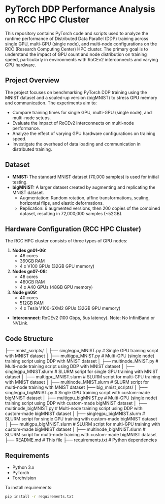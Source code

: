 # PyTorch DDP Performance Analysis on RCC HPC Cluster

This repository contains PyTorch code and scripts used to analyze the runtime performance of Distributed Data Parallel (DDP) training across single GPU, multi-GPU (single node), and multi-node configurations on the RCC (Research Computing Center) HPC cluster. The primary goal is to understand the impact of GPU count and node distribution on training speed, particularly in environments with RoCEv2 interconnects and varying GPU hardware.

## Project Overview

The project focuses on benchmarking PyTorch DDP training using the MNIST dataset and a scaled-up version (bigMNIST) to stress GPU memory and communication. The experiments aim to:

* Compare training times for single GPU, multi-GPU (single node), and multi-node setups.
* Evaluate the impact of RoCEv2 interconnects on multi-node performance.
* Analyze the effect of varying GPU hardware configurations on training speed.
* Investigate the overhead of data loading and communication in distributed training.

## Dataset

* **MNIST:** The standard MNIST dataset (70,000 samples) is used for initial testing.
* **bigMNIST:** A larger dataset created by augmenting and replicating the MNIST dataset.
    * Augmentation: Random rotation, affine transformations, scaling, horizontal flips, and elastic deformations.
    * Replication: 6 augmented versions, then 200 copies of the combined dataset, resulting in 72,000,000 samples (~52GB).

## Hardware Configuration (RCC HPC Cluster)

The RCC HPC cluster consists of three types of GPU nodes:

1.  **Nodes gn01-06:**
    * 48 cores
    * 360GB RAM
    * 4 x V100 GPUs (32GB GPU memory)
2.  **Nodes gn07-08:**
    * 48 cores
    * 480GB RAM
    * 4 x A40 GPUs (48GB GPU memory)
3.  **Node gn09:**
    * 40 cores
    * 512GB RAM
    * 4 x Tesla V100-SXM2 GPUs (32GB GPU memory)

* **Interconnect:** RoCEv2 (100 Gbps, 5us latency). Note: No InfiniBand or NVLink.

## Code Structure
├── mnist_scripts/
│   ├── singlegpu_MNIST.py         # Single GPU training script with MNIST dataset
│   ├── multigpu_MNIST.py          # Multi-GPU (single node) training script using DDP with MNIST dataset
│   ├── multinode_MNIST.py         # Multi-node training script using DDP with MNIST dataset
│   ├── singlegpu_MNIST.slurm      # SLURM script for single GPU training with MNIST dataset
│   ├── multigpu_MNIST.slurm       # SLURM script for multi-GPU training with MNIST dataset
│   ├── multinode_MNIST.slurm      # SLURM script for multi-node training with MNIST dataset
├── big_mnist_scripts/
│   ├── singlegpu_bigMNIST.py         # Single GPU training script with custom-made bigMNIST dataset
│   ├── multigpu_bigMNIST.py          # Multi-GPU (single node) training script using DDP with custom-made bigMNIST dataset
│   ├── multinode_bigMNIST.py         # Multi-node training script using DDP with custom-made bigMNIST dataset
│   ├── singlegpu_bigMNIST.slurm      # SLURM script for single GPU training with custom-made bigMNIST dataset
│   ├── multigpu_bigMNIST.slurm       # SLURM script for multi-GPU training with custom-made bigMNIST dataset
│   ├── multinode_bigMNIST.slurm      # SLURM script for multi-node training with custom-made bigMNIST dataset
├── README.md                 # This file
├── requirements.txt          # Python dependencies

## Requirements

* Python 3.x
* PyTorch
* Torchvision

To install requirements:

```bash
pip install -r requirements.txt
